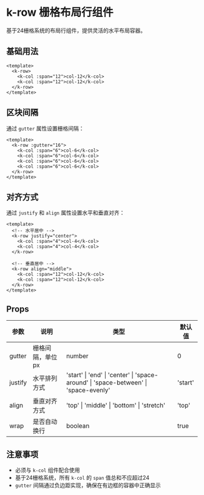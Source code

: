 # k-row 栅格布局行组件

基于24栅格系统的布局行组件，提供灵活的水平布局容器。

## 基础用法

```vue
<template>
  <k-row>
    <k-col :span="12">col-12</k-col>
    <k-col :span="12">col-12</k-col>
  </k-row>
</template>
```

## 区块间隔

通过 `gutter` 属性设置栅格间隔：

```vue
<template>
  <k-row :gutter="16">
    <k-col :span="6">col-6</k-col>
    <k-col :span="6">col-6</k-col>
    <k-col :span="6">col-6</k-col>
    <k-col :span="6">col-6</k-col>
  </k-row>
</template>
```

## 对齐方式

通过 `justify` 和 `align` 属性设置水平和垂直对齐：

```vue
<template>
  <!-- 水平居中 -->
  <k-row justify="center">
    <k-col :span="4">col-4</k-col>
    <k-col :span="4">col-4</k-col>
  </k-row>
  
  <!-- 垂直居中 -->
  <k-row align="middle">
    <k-col :span="12">col-12</k-col>
    <k-col :span="12">col-12</k-col>
  </k-row>
</template>
```

## Props

| 参数 | 说明 | 类型 | 默认值 |
|------|------|------|--------|
| gutter | 栅格间隔，单位px | number | 0 |
| justify | 水平排列方式 | 'start' \| 'end' \| 'center' \| 'space-around' \| 'space-between' \| 'space-evenly' | 'start' |
| align | 垂直对齐方式 | 'top' \| 'middle' \| 'bottom' \| 'stretch' | 'top' |
| wrap | 是否自动换行 | boolean | true |

## 注意事项

- 必须与 `k-col` 组件配合使用
- 基于24栅格系统，所有 `k-col` 的 `span` 值总和不应超过24
- `gutter` 间隔通过负边距实现，确保在有边框的容器中正确显示